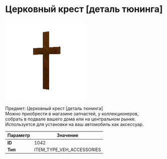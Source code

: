 # Церковный крест [деталь тюнинга]

![Item Image](../img/1042.webp?raw=true)

Предмет: Церковный крест [деталь тюнинга]<br>Можно приобрести в магазине запчастей, у коллекционеров,<br>собрать в подвале вашего дома или на центральном рынке.<br>Используется для установки на ваш автомобиль как аксессуар.


| Параметр | Значение |
|----------|----------|
| **ID** | 1042 |
| **Тип** | ITEM_TYPE_VEH_ACCESSORIES |

